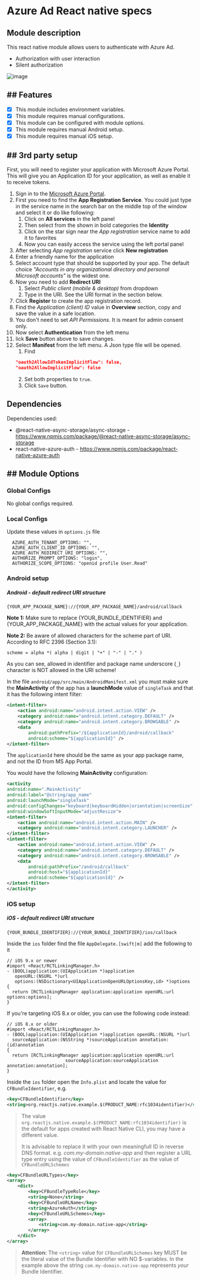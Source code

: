 # Azure Ad React native specs

## Module description

This react native module allows users to authenticate with Azure Ad.

- Authorization with user interaction
- Silent authorization

![image](preview.png)

## ## Features

 - [x] This module includes environment variables.
 - [x] This module requires manual configurations.
 - [x] This module can be configured with module options.
 - [x] This module requires manual Android setup.
 - [X] This module requires manual iOS setup.

## ## 3rd party setup

First, you will need to register your application with Microsoft Azure Portal. This will give you an Application ID for your application, as well as enable it to receive tokens.

1. Sign in to the [Microsoft Azure Portal](https://portal.azure.com).
2. First you need to find the **App Registration Service**. You could just type in the service name in the search bar on the middle top of the window and select it or do like following:
   1. Click on **All services** in the left panel
   2. Then select from the shown in bold categories the **Identity**
   3. Click on the star sign near the _App registration_ service name to add it to favorites
   4. Now you can easily access the service using the left portal panel
3. After selecting _App registration_ service click **New registration**
4. Enter a friendly name for the application
5. Select account type that should be supported by your app. The default choice _"Accounts in any organizational directory and personal Microsoft accounts"_ is the widest one.
6. Now you need to add **Redirect URI**
   1. Select _Public client (mobile & desktop)_ from dropdown
   2. Type in the URI. See the URI format in the section below.
7. Click **Register** to create the app registration record.
8. Find the _Application (client) ID_ value in **Overview** section, copy and save the value in a safe location.
9. You don't need to set _API Permissions_. It is meant for admin consent only.
10. Now select **Authentication** from the left menu
11. lick **Save** button above to save changes.
12. Select **Manifest** from the left menu. A Json type file will be opened.
    1. Find 
    ```json
    "oauth2AllowIdTokenImplicitFlow": false,
    "oauth2AllowImplicitFlow": false
    ```
    2. Set both properties to `true`.
    3. Click `Save` button.

## Dependencies


Dependencies used:
- @react-native-async-storage/async-storage  -  https://www.npmjs.com/package/@react-native-async-storage/async-storage
- react-native-azure-auth  -  https://www.npmjs.com/package/react-native-azure-auth

## ## Module Options

### Global Configs

No global configs required.

### Local Configs

Update these values in `options.js` file

```
  AZURE_AUTH_TENANT_OPTIONS: "",
  AZURE_AUTH_CLIENT_ID_OPTIONS: "",
  AZURE_AUTH_REDIRECT_URI_OPTIONS: "",
  AUTHORIZE_PROMPT_OPTIONS: "login",
  AUTHORIZE_SCOPE_OPTIONS: "openid profile User.Read"
```


### Android setup


##### Android - default redirect URI structure

```text
{YOUR_APP_PACKAGE_NAME}://{YOUR_APP_PACKAGE_NAME}/android/callback
```

**Note 1:** Make sure to replace {YOUR_BUNDLE_IDENTIFIER} and {YOUR_APP_PACKAGE_NAME} with the actual values for your application.

**Note 2:** Be aware of allowed characters for the scheme part of URI. According to RFC 2396 (Section 3.1):

```text
scheme = alpha *( alpha | digit | "+" | "-" | "." )
```

As you can see, allowed in identifier and package name underscore (`_`) character is NOT allowed in the URI scheme!



In the file `android/app/src/main/AndroidManifest.xml` you must make sure the **MainActivity** of the app has a **launchMode** value of `singleTask` and that it has the following intent filter:

```xml
<intent-filter>
    <action android:name="android.intent.action.VIEW" />
    <category android:name="android.intent.category.DEFAULT" />
    <category android:name="android.intent.category.BROWSABLE" />
    <data
        android:pathPrefix="/${applicationId}/android/callback"
        android:scheme="${applicationId}" />
</intent-filter>
```

The `applicationId` here should be the same as your app package name, and not the ID from MS App Portal.

You would have the following **MainActivity**  configuration:

```xml
<activity
android:name=".MainActivity"
android:label="@string/app_name"
android:launchMode="singleTask"
android:configChanges="keyboard|keyboardHidden|orientation|screenSize"
android:windowSoftInputMode="adjustResize">
<intent-filter>
    <action android:name="android.intent.action.MAIN" />
    <category android:name="android.intent.category.LAUNCHER" />
</intent-filter>
<intent-filter>
    <action android:name="android.intent.action.VIEW" />
    <category android:name="android.intent.category.DEFAULT" />
    <category android:name="android.intent.category.BROWSABLE" />
    <data
        android:pathPrefix="/android/callback"
        android:host="${applicationId}"
        android:scheme="${applicationId}" />
</intent-filter>
</activity>
```


### iOS setup

##### iOS - default redirect URI structure

```text
{YOUR_BUNDLE_IDENTIFIER}://{YOUR_BUNDLE_IDENTIFIER}/ios/callback
```


Inside the `ios` folder find the file `AppDelegate.[swift|m]` add the following to it

```objc
// iOS 9.x or newer
#import <React/RCTLinkingManager.h>
- (BOOL)application:(UIApplication *)application
   openURL:(NSURL *)url
   options:(NSDictionary<UIApplicationOpenURLOptionsKey,id> *)options
{
  return [RCTLinkingManager application:application openURL:url options:options];
}
```

If you're targeting iOS 8.x or older, you can use the following code instead:

```objc
// iOS 8.x or older
#import <React/RCTLinkingManager.h>
- (BOOL)application:(UIApplication *)application openURL:(NSURL *)url
  sourceApplication:(NSString *)sourceApplication annotation:(id)annotation
{
  return [RCTLinkingManager application:application openURL:url
                      sourceApplication:sourceApplication annotation:annotation];
}
```

Inside the `ios` folder open the `Info.plist` and locate the value for `CFBundleIdentifier`, e.g.

```xml
<key>CFBundleIdentifier</key>
<string>org.reactjs.native.example.$(PRODUCT_NAME:rfc1034identifier)</string>
```

> The value `org.reactjs.native.example.$(PRODUCT_NAME:rfc1034identifier)` is the default for apps created with React Native CLI, you may have a different value.
>
> It is advisable to replace it with your own meaningfull ID in reverse DNS format. e.g. _com.my-domain.native-app_
and then register a URL type entry using the value of `CFBundleIdentifier` as the value of `CFBundleURLSchemes`

```xml
<key>CFBundleURLTypes</key>
<array>
    <dict>
        <key>CFBundleTypeRole</key>
        <string>None</string>
        <key>CFBundleURLName</key>
        <string>AzureAuth</string>
        <key>CFBundleURLSchemes</key>
        <array>
            <string>com.my-domain.native-app</string>
        </array>
    </dict>
</array>
```

>**Attention:** The `<string>` value for `CFBundleURLSchemes` key MUST be the literal value of the Bundle Identifier with NO $-variables. In the example above the string `com.my-domain.native-app` represents _your_ Bundle Identifier.
